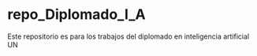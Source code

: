 # repo_Diplomado_I_A
Este repositorio es para los trabajos del diplomado en inteligencia artificial UN
